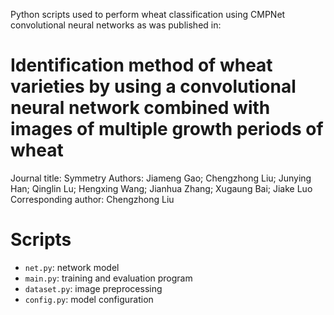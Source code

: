 Python scripts used to perform wheat classification using CMPNet convolutional neural networks as was published in:
# Identification method of wheat varieties by using a convolutional neural network combined with images of multiple growth periods of wheat
Journal title: Symmetry
Authors: Jiameng Gao; Chengzhong Liu; Junying Han; Qinglin Lu; Hengxing Wang; Jianhua Zhang; Xugaung Bai; Jiake Luo
Corresponding author: Chengzhong Liu

# Scripts
* `net.py`: network model
* `main.py`: training and evaluation program
* `dataset.py`: image preprocessing
* `config.py`: model configuration

